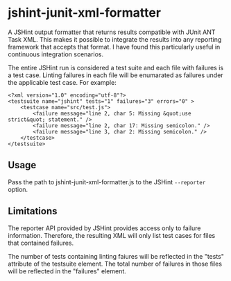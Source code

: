 jshint-junit-xml-formatter
==========================

A JSHint output formatter that returns results compatible with JUnit ANT
Task XML. This makes it possible to integrate the results into any
reporting framework that accepts that format. I have found this
particularly useful in continuous integration scenarios.

The entire JSHint run is considered a test suite and each file with
failures is a test case. Linting failures in each file will be enumarated
as failures under the applicable test case. For example:

```
<?xml version="1.0" encoding="utf-8"?>
<testsuite name="jshint" tests="1" failures="3" errors="0" >
	<testcase name="src/test.js">
		<failure message="line 2, char 5: Missing &quot;use strict&quot; statement." />
		<failure message="line 2, char 17: Missing semicolon." />
		<failure message="line 3, char 2: Missing semicolon." />
	</testcase>
</testsuite>
```

Usage
-----

Pass the path to jshint-junit-xml-formatter.js to the JSHint `--reporter`
option.

Limitations
-----------

The reporter API provided by JSHint provides access only to failure
information. Therefore, the resulting XML will only list test cases for
files that contained failures.

The number of tests containing linting faiures will be reflected in the
"tests" attribute of the testsuite element. The total number of failures
in those files will be reflected in the "failures" element.

